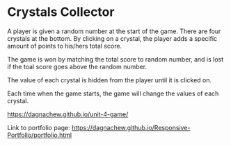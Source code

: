 # Crystals Collector
A player is given a random number at the start of the game. There are four crystals at the bottom. By clicking on a crystal, the player adds a specific amount of points to his/hers total score.

The game is won by matching the total score to random number, and is lost if the toal score goes above the random number.

The value of each crystal is hidden from the player until it is clicked on.

Each time when the game starts, the game will change the values of each crystal.

https://dagnachew.github.io/unit-4-game/

Link to portfolio page: https://dagnachew.github.io/Responsive-Portfolio/portfolio.html
